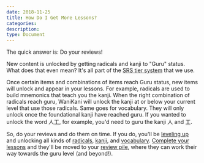 ```yaml
---
date: 2018-11-25
title: How Do I Get More Lessons?
categories:
description:
type: Document
---
```


The quick answer is: Do your reviews!

New content is unlocked by getting radicals and kanji to "Guru" status. What does that even mean? It's all part of the [SRS tier system](#) that we use.

Once certain items and combinations of items reach Guru status, new items will unlock and appear in your lessons. For example, radicals are used to build mnemonics that teach you the kanji. When the right combination of radicals reach guru, WaniKani will unlock the kanji at or below your current level that use those radicals. Same goes for vocabulary. They will only unlock once the foundational kanji have reached guru. If you wanted to unlock the word 人工, for example, you'd need to guru the kanji 人 and 工.

So, do your reviews and do them on time. If you do, you'll be [leveling up](#) and unlocking all kinds of [radicals](#), [kanji](#), and [vocabulary](#). [Complete your lessons](#) and they'll be moved to your [review pile](#), where they can work their way towards the guru level (and beyond!).
